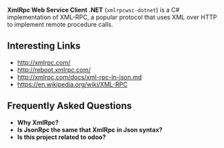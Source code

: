 **XmlRpc Web Service Client .NET** (`xmlrpcwsc-dotnet`) is a C# implementation of XML-RPC, a popular
protocol that uses XML over HTTP to implement remote procedure calls.


## Interesting Links

- http://xmlrpc.com/
- http://reboot.xmlrpc.com/
- http://xmlrpc.com/docs/xml-rpc-in-json.md
- https://en.wikipedia.org/wiki/XML-RPC

## Frequently Asked Questions

- **Why XmlRpc?**
- **Is JsonRpc the same that XmlRpc in Json syntax?**
- **Is this project related to odoo?**
